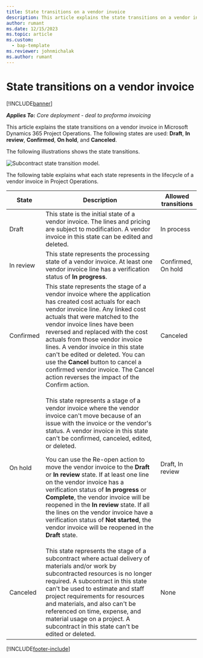 ```yaml
---
title: State transitions on a vendor invoice
description: This article explains the state transitions on a vendor invoice in Microsoft Dynamics 365 Project Operations.
author: rumant
ms.date: 12/15/2023
ms.topic: article
ms.custom: 
  - bap-template
ms.reviewer: johnmichalak
ms.author: rumant
---
```


# State transitions on a vendor invoice

[!INCLUDE[banner](../../includes/banner.md)]

_**Applies To:** Core deployment - deal to proforma invoicing_

This article explains the state transitions on a vendor invoice in Microsoft Dynamics 365 Project Operations. The following states are used: **Draft**, **In review**, **Confirmed**, **On hold**, and **Canceled**.

The following illustrations shows the state transitions.

![Subcontract state transition model.](../media/VI_State_Model.jpg)

The following table explains what each state represents in the lifecycle of a vendor invoice in Project Operations.

| State | Description | Allowed transitions |
| --- | --- | --- |
| Draft | This state is the initial state of a vendor invoice. The lines and pricing are subject to modification. A vendor invoice in this state can be edited and deleted. | In process |
| In review | This state represents the processing state of a vendor invoice. At least one vendor invoice line has a verification status of **In progress**. | Confirmed, On hold |
| Confirmed | This state represents the stage of a vendor invoice where the application has created cost actuals for each vendor invoice line. Any linked cost actuals that were matched to the vendor invoice lines have been reversed and replaced with the cost actuals from those vendor invoice lines. A vendor invoice in this state can't be edited or deleted. You can use the **Cancel** button to cancel a confirmed vendor invoice. The Cancel action reverses the impact of the Confirm action. | Canceled |
| On hold | <p>This state represents a stage of a vendor invoice where the vendor invoice can't move because of an issue with the invoice or the vendor's status. A vendor invoice in this state can't be confirmed, canceled, edited, or deleted.</p><p>You can use the Re-open action to move the vendor invoice to the **Draft** or **In review** state. If at least one line on the vendor invoice has a verification status of **In progress** or **Complete**, the vendor invoice will be reopened in the **In review** state. If all the lines on the vendor invoice have a verification status of **Not started**, the vendor invoice will be reopened in the **Draft** state.</p> | Draft, In review |
| Canceled | This state represents the stage of a subcontract where actual delivery of materials and/or work by subcontracted resources is no longer required. A subcontract in this state can't be used to estimate and staff project requirements for resources and materials, and also can't be referenced on time, expense, and material usage on a project. A subcontract in this state can't be edited or deleted. | None |

[!INCLUDE[footer-include](../../includes/footer-banner.md)]
